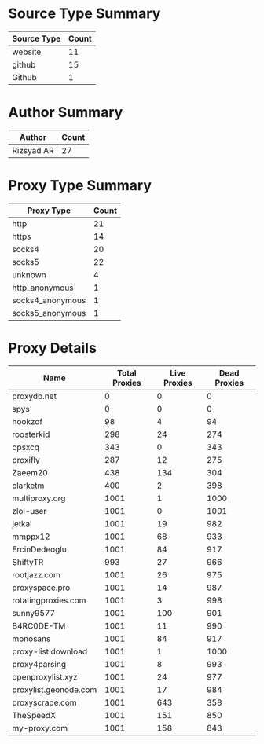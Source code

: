 # Source Type Summary

| Source Type | Count |
|-------------|-------|
| website | 11 |
| github | 15 |
| Github | 1 |


# Author Summary

| Author | Count |
|--------|-------|
| Rizsyad AR | 27 |


# Proxy Type Summary

| Proxy Type | Count |
|------------|-------|
| http | 21 |
| https | 14 |
| socks4 | 20 |
| socks5 | 22 |
| unknown | 4 |
| http_anonymous | 1 |
| socks4_anonymous | 1 |
| socks5_anonymous | 1 |


# Proxy Details

| Name | Total Proxies | Live Proxies | Dead Proxies |
|------|---------------|--------------|---------------|
| proxydb.net | 0 | 0 | 0 |
| spys | 0 | 0 | 0 |
| hookzof | 98 | 4 | 94 |
| roosterkid | 298 | 24 | 274 |
| opsxcq | 343 | 0 | 343 |
| proxifly | 287 | 12 | 275 |
| Zaeem20 | 438 | 134 | 304 |
| clarketm | 400 | 2 | 398 |
| multiproxy.org | 1001 | 1 | 1000 |
| zloi-user | 1001 | 0 | 1001 |
| jetkai | 1001 | 19 | 982 |
| mmppx12 | 1001 | 68 | 933 |
| ErcinDedeoglu | 1001 | 84 | 917 |
| ShiftyTR | 993 | 27 | 966 |
| rootjazz.com | 1001 | 26 | 975 |
| proxyspace.pro | 1001 | 14 | 987 |
| rotatingproxies.com | 1001 | 3 | 998 |
| sunny9577 | 1001 | 100 | 901 |
| B4RC0DE-TM | 1001 | 11 | 990 |
| monosans | 1001 | 84 | 917 |
| proxy-list.download | 1001 | 1 | 1000 |
| proxy4parsing | 1001 | 8 | 993 |
| openproxylist.xyz | 1001 | 24 | 977 |
| proxylist.geonode.com | 1001 | 17 | 984 |
| proxyscrape.com | 1001 | 643 | 358 |
| TheSpeedX | 1001 | 151 | 850 |
| my-proxy.com | 1001 | 158 | 843 |
